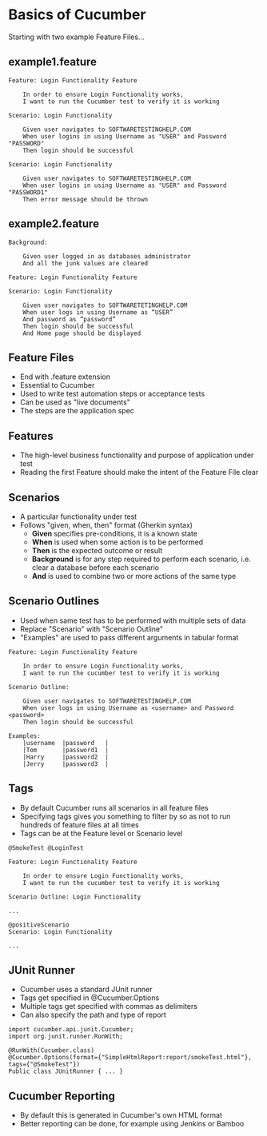# Basics of Cucumber

Starting with two example Feature Files...

## example1.feature
```
Feature: Login Functionality Feature

	In order to ensure Login Functionality works,
	I want to run the Cucumber test to verify it is working

Scenario: Login Functionality

	Given user navigates to SOFTWARETESTINGHELP.COM
	When user logins in using Username as "USER" and Password "PASSWORD"
	Then login should be successful

Scenario: Login Functionality

	Given user navigates to SOFTWARETESTINGHELP.COM
	When user logins in using Username as "USER" and Password "PASSWORD1"
	Then error message should be thrown
```

## example2.feature
```
Background:

    Given user logged in as databases administrator
    And all the junk values are cleared

Feature: Login Functionality Feature

Scenario: Login Functionality

    Given user navigates to SOFTWARETETINGHELP.COM
    When user logs in using Username as “USER”
    And password as “password”
    Then login should be successful
    And Home page should be displayed
```

## Feature Files
- End with .feature extension
- Essential to Cucumber
- Used to write test automation steps or acceptance tests
- Can be used as "live documents"
- The steps are the application spec

## Features
- The high-level business functionality and purpose of application under test
- Reading the first Feature should make the intent of the Feature File clear

## Scenarios
- A particular functionality under test
- Follows "given, when, then" format (Gherkin syntax)
    - **Given** specifies pre-conditions, it is a known state
    - **When** is used when some action is to be performed
    - **Then** is the expected outcome or result
    - **Background** is for any step required to perform each scenario, i.e. clear a database before each scenario
    - **And** is used to combine two or more actions of the same type

## Scenario Outlines
- Used when same test has to be performed with multiple sets of data
- Replace "Scenario" with "Scenario Outline"
- "Examples" are used to pass different arguments in tabular format

```
Feature: Login Functionality Feature

    In order to ensure Login Functionality works,
    I want to run the cucumber test to verify it is working

Scenario Outline:

    Given user navigates to SOFTWARETESTINGHELP.COM
    When user logs in using Username as <username> and Password <password>
    Then login should be successful

Examples:
    |username  |password   |
    |Tom       |password1  |
    |Harry     |password2  |
    |Jerry     |password3  |
```

## Tags

- By default Cucumber runs all scenarios in all feature files
- Specifying tags gives you something to filter by so as not to run hundreds of feature files at all times
- Tags can be at the Feature level or Scenario level

```
@SmokeTest @LoginTest

Feature: Login Functionality Feature

    In order to ensure Login Functionality works,
    I want to run the cucumber test to verify it is working

Scenario Outline: Login Functionality

...

@positiveScenario
Scenario: Login Functionality

...
```

## JUnit Runner

- Cucumber uses a standard JUnit runner
- Tags get specified in @Cucumber.Options
- Multiple tags get specified with commas as delimiters
- Can also specify the path and type of report

```
import cucumber.api.junit.Cucumber;
import org.junit.runner.RunWith;

@RunWith(Cucumber.class)
@Cucumber.Options(format={"SimpleHtmlReport:report/smokeTest.html"}, tags={"@SmokeTest"})
Public class JUnitRunner { ... }
```

## Cucumber Reporting
- By default this is generated in Cucumber's own HTML format
- Better reporting can be done, for example using Jenkins or Bamboo